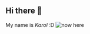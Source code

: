 ## Hi there 👋

My name is *Karol* :D 
![now here](https://encrypted-tbn0.gstatic.com/images?q=tbn:ANd9GcSVkaA4eUYSziN3wd7kTZbx97LEzHmGcooZag&usqp=CAU)

<!--
**Karolart/karolart** is a ✨ _special_ ✨ repository because its `README.md` (this file) appears on your GitHub profile.

# I am a:
student of Systems Engineering and
junior programmer in training,
Along this path I have learned to interact with
programming languages such as C, c#, python, Java, HTML and CSS, JavaScript .
I am looking for the opportunity to develop my skills and continue to grow up as a professional woman
and thus bring the best from my female perspective to the exciting world of software.
